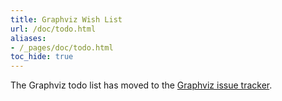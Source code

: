 ```yaml
---
title: Graphviz Wish List
url: /doc/todo.html
aliases:
- /_pages/doc/todo.html
toc_hide: true
---
```

The Graphviz todo list has moved to the [Graphviz issue tracker](https://gitlab.com/graphviz/graphviz/-/issues).
